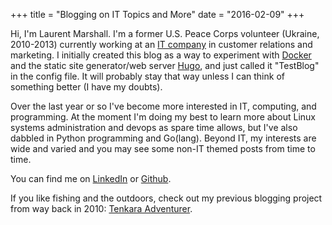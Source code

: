 +++
title = "Blogging on IT Topics and More" 
date = "2016-02-09" 
+++

Hi, I'm Laurent Marshall. I'm a former U.S. Peace Corps volunteer (Ukraine, 2010-2013) currently working at an [IT company](https://dtm.io) in customer relations and marketing. I initially created this blog as a way to experiment with [Docker](www.docker.com) and the static site generator/web server [Hugo](https://gohugo.io), and just called it "TestBlog" in the config file. It will probably stay that way unless I can think of something better (I have my doubts). 

Over the last year or so I've become more interested in IT, computing, and programming. At the moment I'm doing my best to learn more about Linux systems administration and devops as spare time allows, but I've also dabbled in Python programming and Go(lang). Beyond IT, my interests are wide and varied and you may see some non-IT themed posts from time to time. 

You can find me on [LinkedIn](https://ua.linkedin.com/in/LaurentMarshall) or [Github](https://github.com/LEMarshall).

If you like fishing and the outdoors, check out my previous blogging project from way back in 2010: [Tenkara Adventurer](tenkaraaadventurer.blogspot.com). 
